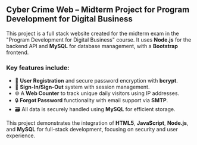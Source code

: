 ## Cyber Crime Web – Midterm Project for Program Development for Digital Business

This project is a full stack website created for the midterm exam in the "Program Development for Digital Business" course. It uses **Node.js** for the backend API and **MySQL** for database management, with a **Bootstrap** frontend.

### Key features include:
- 📝 **User Registration** and secure password encryption with **bcrypt**.  
- 🔑 **Sign-In/Sign-Out** system with session management.  
- 🌐 A **Web Counter** to track unique daily visitors using IP addresses.  
- 🔒 **Forgot Password** functionality with email support via **SMTP**.  
- 🗃️ All data is securely handled using **MySQL** for efficient storage.  

This project demonstrates the integration of **HTML5**, **JavaScript**, **Node.js**, and **MySQL** for full-stack development, focusing on security and user experience.
